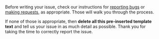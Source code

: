 Before writing your issue, check our instructions for [reporting bugs](https://github.com/caskroom/homebrew-cask#reporting-bugs) or [making requests](https://github.com/caskroom/homebrew-cask#requests), as appropriate. Those will walk you through the process.

If none of those is appropriate, then **delete all this pre-inserted template text** and tell us your issue in as much detail as possible. Thank you for taking the time to correctly report the issue.
